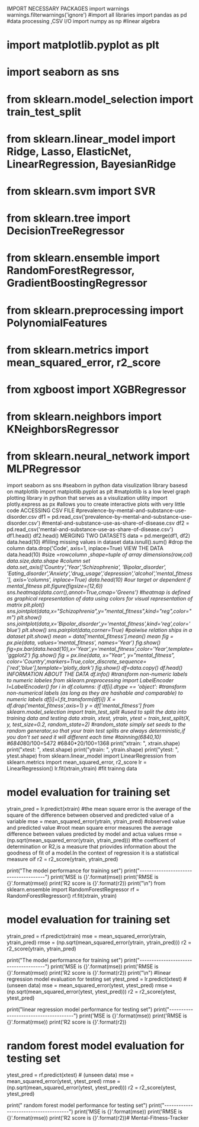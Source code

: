 IMPORT NECESSARY PACKAGES
import warnings
warnings.filterwarnings('ignore')
#import all libraries
import pandas as pd   #data processing ,CSV I/O
import numpy as np    #linear algebra
# import matplotlib.pyplot as plt
# import seaborn as sns
# from sklearn.model_selection import train_test_split
# from sklearn.linear_model import Ridge, Lasso, ElasticNet, LinearRegression, BayesianRidge
# from sklearn.svm import SVR
# from sklearn.tree import DecisionTreeRegressor
# from sklearn.ensemble import RandomForestRegressor, GradientBoostingRegressor
# from sklearn.preprocessing import PolynomialFeatures
# from sklearn.metrics import mean_squared_error, r2_score
# from xgboost import XGBRegressor
# from sklearn.neighbors import KNeighborsRegressor
# from sklearn.neural_network import MLPRegressor
import seaborn as sns #seaborn in python data visulization library basesd on matplotlib
import matplotlib.pyplot as plt #matplotlib is a low level graph plotting library in python that serves as a visulization utility
import plotly.express as px #allows you to create interactive plots with very little code
ACCESSING CSV FILE
#prevalence-by-mental-and-substance-use-disorder.csv
df1 = pd.read_csv('prevalence-by-mental-and-substance-use-disorder.csv')
#mental-and-substance-use-as-share-of-disease.csv
df2 = pd.read_csv('mental-and-substance-use-as-share-of-disease.csv')
df1.head()
df2.head()
MERGING TWO DATASETS
data = pd.merge(df1, df2)
data.head(10)
#filling missing values in dataset
data.isnull().sum()
#drop the column
data.drop('Code', axis=1, inplace=True)
VIEW THE DATA
data.head(10)
#size =row*column ,shape=tuple of array dimensions(row,col)
data.size,data.shape
#column set
data.set_axis(['Country','Year','Schizophrenia', 'Bipolar_disorder', 'Eating_disorder','Anxiety','drug_usage','depression','alcohol','mental_fitness'], axis='columns', inplace=True)
data.head(10) #our target or dependent if mental_fitness
plt.figure(figsize=(12,6))
sns.heatmap(data.corr(),annot=True,cmap='Greens')  #heatmap is defined as graphical representation of data using colors for visual representation of matrix
plt.plot()
sns.jointplot(data,x="Schizophrenia",y="mental_fitness",kind="reg",color="m")
plt.show()
sns.jointplot(data,x='Bipolar_disorder',y='mental_fitness',kind='reg',color='blue')
plt.show()
sns.pairplot(data,corner=True)  #paiwise relation ships in a dataset
plt.show()
mean = data['mental_fitness'].mean()
mean
fig = px.pie(data, values='mental_fitness', names='Year')
fig.show()
fig=px.bar(data.head(10),x='Year',y='mental_fitness',color='Year',template='ggplot2')
fig.show()
fig = px.line(data, x="Year", y="mental_fitness", color='Country',markers=True,color_discrete_sequence=['red','blue'],template='plotly_dark')
fig.show()
df=data.copy()
df.head()
INFORMATION ABOUT THE DATA
df.info()
#transform non-numeric labels to numeric labeles
from sklearn.preprocessing import LabelEncoder
l=LabelEncoder()
for i in df.columns:
    if df[i].dtype == 'object': #transform non-numerical labels (as long as they are hashable and comparable) to numeric labels
        df[i]=l.fit_transform(df[i])
X = df.drop('mental_fitness',axis=1)
y = df['mental_fitness']
from sklearn.model_selection import train_test_split   #used to split the data into training data and testing data
xtrain, xtest, ytrain, ytest = train_test_split(X, y, test_size=0.2, random_state=2)
#random_state simply set seeds to the random generator,so that your train test splits are always deterministic,if you don't set seed it will different each time
#tainning(6840,10)
#6840*80/100=5472
#6840*20/100=1368
print("xtrain: ", xtrain.shape)
print("xtest: ", xtest.shape)
print("ytrain: ", ytrain.shape)
print("ytest: ", ytest.shape)
from sklearn.linear_model import LinearRegression
from sklearn.metrics import mean_squared_error, r2_score
lr = LinearRegression()
lr.fit(xtrain,ytrain)   #fit trainng data

# model evaluation for training set
ytrain_pred = lr.predict(xtrain)
#the mean square error is the average of the square of the difference between observed and predicted value of a variable
mse = mean_squared_error(ytrain, ytrain_pred)   #observed value and predicted value
#root mean square error measures the average difference between values predicted by model and actua values
rmse = (np.sqrt(mean_squared_error(ytrain, ytrain_pred)))
#the coefficent of determination or R2,is a measure that priovides information about the goodness of fit of a model.In the context of regression it is a statistical measure oif
r2 = r2_score(ytrain, ytrain_pred)

print("The model performance for training set")
print("--------------------------------------")
print('MSE is {}'.format(mse))
print('RMSE is {}'.format(rmse))
print('R2 score is {}'.format(r2))
print("\n")
from sklearn.ensemble import RandomForestRegressor
rf = RandomForestRegressor()
rf.fit(xtrain, ytrain)

# model evaluation for training set
ytrain_pred = rf.predict(xtrain)
mse = mean_squared_error(ytrain, ytrain_pred)
rmse = (np.sqrt(mean_squared_error(ytrain, ytrain_pred)))
r2 = r2_score(ytrain, ytrain_pred)

print("The model performance for training set")
print("--------------------------------------")
print('MSE is {}'.format(mse))
print('RMSE is {}'.format(rmse))
print('R2 score is {}'.format(r2))
print("\n")
#linear regression model evaluation for testing set
ytest_pred = lr.predict(xtest)  # (unseen data)
mse = mean_squared_error(ytest, ytest_pred)
rmse = (np.sqrt(mean_squared_error(ytest, ytest_pred)))
r2 = r2_score(ytest, ytest_pred)

print("linear regression model performance for testing set")
print("--------------------------------------")
print('MSE is {}'.format(mse))
print('RMSE is {}'.format(rmse))
print('R2 score is {}'.format(r2))
# random forest model evaluation for testing set
ytest_pred = rf.predict(xtest)   # (unseen data)
mse = mean_squared_error(ytest, ytest_pred)
rmse = (np.sqrt(mean_squared_error(ytest, ytest_pred)))
r2 = r2_score(ytest, ytest_pred)

print(" random forest model performance for testing set")
print("--------------------------------------")
print('MSE is {}'.format(mse))
print('RMSE is {}'.format(rmse))
print('R2 score is {}'.format(r2))# Mental-Fitness-Tracker
